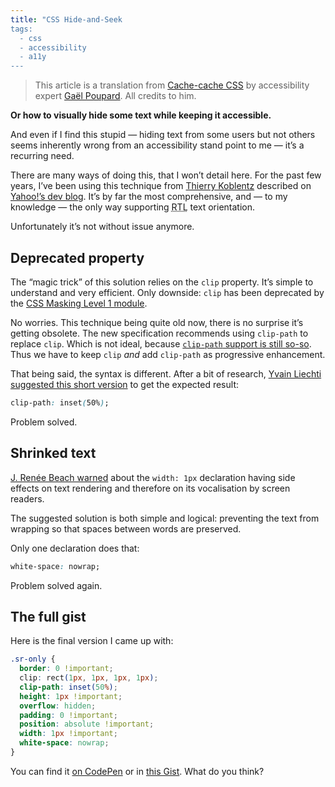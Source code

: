 ```yaml
---
title: "CSS Hide-and-Seek
tags:
  - css
  - accessibility
  - a11y
---
```


> This article is a translation from [Cache-cache CSS](http://www.ffoodd.fr/cache-cache-css/) by accessibility expert [Gaël Poupard](https://twitter.com/ffoodd_fr). All credits to him.

**Or how to visually hide some text while keeping it accessible.**

And even if I find this stupid — hiding text from some users but not others seems inherently wrong from an accessibility stand point to me — it’s a recurring need.

There are many ways of doing this, that I won’t detail here. For the past few years, I’ve been using this technique from [Thierry Koblentz](https://twitter.com/thierrykoblentz) described on [Yahoo!’s dev blog](https://developer.yahoo.com/blogs/ydn/clip-hidden-content-better-accessibility-53456.html). It’s by far the most comprehensive, and — to my knowledge — the only way supporting <abbr title="Right To Left">RTL</abbr> text orientation.

Unfortunately it’s not without issue anymore.

## Deprecated property

The “magic trick” of this solution relies on the `clip` property. It’s simple to understand and very efficient. Only downside: `clip` has been deprecated by the [CSS Masking Level 1 module](https://www.w3.org/TR/css-masking-1/).

No worries. This technique being quite old now, there is no surprise it’s getting obsolete. The new specification recommends using `clip-path` to replace `clip`. Which is not ideal, because [`clip-path` support is still so-so](http://caniuse.com/#feat=css-clip-path). Thus we have to keep `clip` *and* add `clip-path` as progressive enhancement.

That being said, the syntax is different. After a bit of research, [Yvain Liechti suggested this short version](https://twitter.com/ryuran78/status/778943389819604992) to get the expected result:

```css
clip-path: inset(50%);
```

Problem solved.

## Shrinked text

[J. Renée Beach warned](https://medium.com/@jessebeach/beware-smushed-off-screen-accessible-text-5952a4c2cbfe) about the `width: 1px` declaration having side effects on text rendering and therefore on its vocalisation by screen readers. 

The suggested solution is both simple and logical: preventing the text from wrapping so that spaces between words are preserved.

Only one declaration does that:

```css
white-space: nowrap;
```

Problem solved again.

## The full gist

Here is the final version I came up with:

```css  
.sr-only {
  border: 0 !important;
  clip: rect(1px, 1px, 1px, 1px);
  clip-path: inset(50%);
  height: 1px !important;
  overflow: hidden;
  padding: 0 !important;
  position: absolute !important;
  width: 1px !important;
  white-space: nowrap;
}
```
  
You can find it [on CodePen](http://codepen.io/ffoodd/pen/gwKZyq?editors=1100#) or in [this Gist](https://gist.github.com/ffoodd/000b59f431e3e64e4ce1a24d5bb36034). What do you think?
